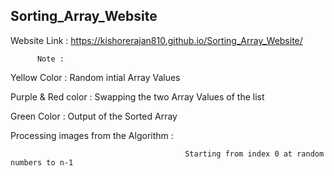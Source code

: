 ## Sorting_Array_Website

Website Link : https://kishorerajan810.github.io/Sorting_Array_Website/

          Note :

   Yellow Color : Random intial Array Values
   
   Purple & Red color : Swapping the two Array Values of the list
   
   Green Color : Output of the Sorted Array

Processing images from the Algorithm :

                                           Starting from index 0 at random numbers to n-1



 
